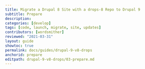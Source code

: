 ```yaml
---
title: Migrate a Drupal 8 Site with a drops-8 Repo to Drupal 9
subtitle: Prepare
description: 
categories: [develop]
tags: [code, launch, migrate, site, updates]
contributors: [wordsmither]
reviewed: "2021-03-31"
layout: guide
showtoc: true
permalink: docs/guides/drupal-9-v8-drops
anchorid: prepare
editpath: drupal-9-v8-drops/03-prepare.md
---
```


<Partial file="drupal-9/prepare-local-environment.md" />

